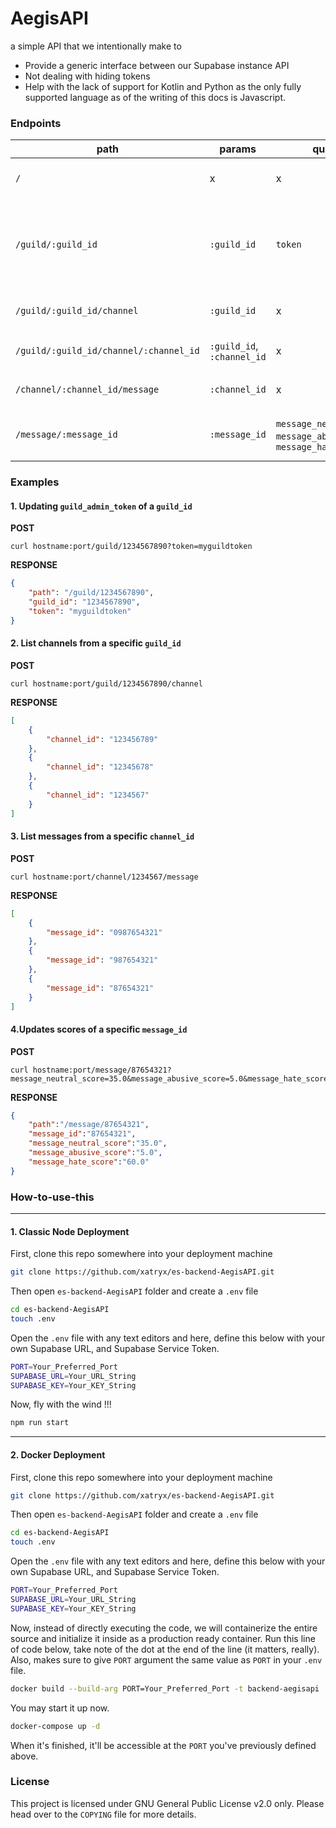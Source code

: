 # AegisAPI
a simple API that we intentionally make to
* Provide a generic interface between our Supabase instance API
* Not dealing with hiding tokens
* Help with the lack of support for Kotlin and Python as the only fully supported language as of the writing of this docs is Javascript.

### Endpoints
| path | params | queries | description | return |
|-|-|-|-|-|
| `/` | x | x | greetings | a simple message <3 |
| `/guild/:guild_id` | `:guild_id` | `token` | updates `guild_admin_token` of an existing `guild_id` | a `guild` object, if `token` is not supplied then it won't |
| `/guild/:guild_id/channel` | `:guild_id` | x | list of `channel`s to a specific `guild_id` | an array of `channel`s |
| `/guild/:guild_id/channel/:channel_id` | `:guild_id`, `:channel_id` | x | Yet to be decided | a `channel` object |
| `/channel/:channel_id/message` | `:channel_id` | x | list of `message`s to a specific `channel_id` | an array of `messages` |
| `/message/:message_id` | `:message_id` | `message_neutral_score`, `message_abusive_score`, `message_hate_score` | updates the scores of a specific `message_id` | a `message` object |

### Examples

#### 1. Updating `guild_admin_token` of a `guild_id`

**POST**
```
curl hostname:port/guild/1234567890?token=myguildtoken
```

**RESPONSE**
```json
{
    "path": "/guild/1234567890",
    "guild_id": "1234567890",
    "token": "myguildtoken"
}
```

#### 2. List channels from a specific `guild_id`

**POST**
```
curl hostname:port/guild/1234567890/channel
```

**RESPONSE**
```json
[
    {
        "channel_id": "123456789"
    },
    {
        "channel_id": "12345678"
    },
    {
        "channel_id": "1234567"
    }
]
```

#### 3. List messages from a specific `channel_id`

**POST**
```
curl hostname:port/channel/1234567/message
```

**RESPONSE**
```json
[
    {
        "message_id": "0987654321"
    },
    {
        "message_id": "987654321"
    },
    {
        "message_id": "87654321"
    }
]
```

#### 4.Updates scores of a specific `message_id`

**POST**
```
curl hostname:port/message/87654321?message_neutral_score=35.0&message_abusive_score=5.0&message_hate_score=60.0
```

**RESPONSE**
```json
{
    "path":"/message/87654321",
    "message_id":"87654321",
    "message_neutral_score":"35.0",
    "message_abusive_score":"5.0",
    "message_hate_score":"60.0"
}
```

### How-to-use-this

-----

#### 1. Classic Node Deployment

First, clone this repo somewhere into your deployment machine

```bash
git clone https://github.com/xatryx/es-backend-AegisAPI.git
```

Then open `es-backend-AegisAPI` folder and create a `.env` file
```bash
cd es-backend-AegisAPI
touch .env
```

Open the `.env` file with any text editors and here, define this below with your own Supabase URL, and Supabase Service Token.
```bash
PORT=Your_Preferred_Port
SUPABASE_URL=Your_URL_String
SUPABASE_KEY=Your_KEY_String
```

Now, fly with the wind !!!
```bash
npm run start
```

-----

#### 2. Docker Deployment

First, clone this repo somewhere into your deployment machine

```bash
git clone https://github.com/xatryx/es-backend-AegisAPI.git
```

Then open `es-backend-AegisAPI` folder and create a `.env` file
```bash
cd es-backend-AegisAPI
touch .env
```

Open the `.env` file with any text editors and here, define this below with your own Supabase URL, and Supabase Service Token.
```bash
PORT=Your_Preferred_Port
SUPABASE_URL=Your_URL_String
SUPABASE_KEY=Your_KEY_String
```

Now, instead of directly executing the code, we will containerize the entire source and initialize it inside as a production ready container. Run this line of code below, take note of the dot at the end of the line (it matters, really). Also, makes sure to give `PORT` argument the same value as `PORT` in your `.env` file.

```bash
docker build --build-arg PORT=Your_Preferred_Port -t backend-aegisapi .
```

You may start it up now.

```bash
docker-compose up -d
```

When it's finished, it'll be accessible at the `PORT` you've previously defined above.

### License
This project is licensed under GNU General Public License v2.0 only. Please head over to the `COPYING` file for more details.
